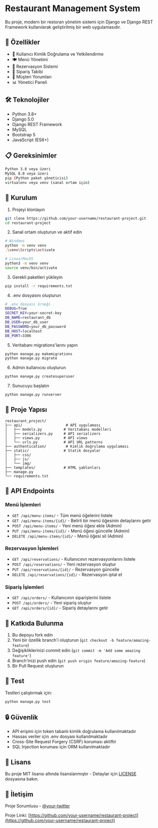 # Restaurant Management System

Bu proje, modern bir restoran yönetim sistemi için Django ve Django REST Framework kullanılarak geliştirilmiş bir web uygulamasıdır.

## 🚀 Özellikler

- 👤 Kullanıcı Kimlik Doğrulama ve Yetkilendirme
- 🍽️ Menü Yönetimi
- 📅 Rezervasyon Sistemi
- 🛒 Sipariş Takibi
- 💬 Müşteri Yorumları
- 📊 Yönetici Paneli

## 🛠 Teknolojiler

- Python 3.8+
- Django 5.0
- Django REST Framework
- MySQL
- Bootstrap 5
- JavaScript (ES6+)

## 📋 Gereksinimler

```bash
Python 3.8 veya üzeri
MySQL 8.0 veya üzeri
pip (Python paket yöneticisi)
virtualenv veya venv (sanal ortam için)
```

## 🔧 Kurulum

1. Projeyi klonlayın
```bash
git clone https://github.com/your-username/restaurant-project.git
cd restaurant-project
```

2. Sanal ortam oluşturun ve aktif edin
```bash
# Windows
python -m venv venv
.\venv\Scripts\activate

# Linux/MacOS
python3 -m venv venv
source venv/bin/activate
```

3. Gerekli paketleri yükleyin
```bash
pip install -r requirements.txt
```

4. .env dosyasını oluşturun
```bash
# .env dosyası örneği
DEBUG=True
SECRET_KEY=your-secret-key
DB_NAME=restaurant_db
DB_USER=your_db_user
DB_PASSWORD=your_db_password
DB_HOST=localhost
DB_PORT=3306
```

5. Veritabanı migrations'larını yapın
```bash
python manage.py makemigrations
python manage.py migrate
```

6. Admin kullanıcısı oluşturun
```bash
python manage.py createsuperuser
```

7. Sunucuyu başlatın
```bash
python manage.py runserver
```

## 📁 Proje Yapısı

```
restaurant_project/
├── api/                    # API uygulaması
│   ├── models.py          # Veritabanı modelleri
│   ├── serializers.py     # API serializers
│   ├── views.py           # API views
│   └── urls.py            # API URL patterns
├── authentication/         # Kimlik doğrulama uygulaması
├── static/                # Statik dosyalar
│   ├── css/
│   ├── js/
│   └── img/
├── templates/             # HTML şablonları
├── manage.py
└── requirements.txt
```

## 🔌 API Endpoints

### Menü İşlemleri
- `GET /api/menu-items/` - Tüm menü öğelerini listele
- `GET /api/menu-items/{id}/` - Belirli bir menü öğesinin detaylarını getir
- `POST /api/menu-items/` - Yeni menü öğesi ekle (Admin)
- `PUT /api/menu-items/{id}/` - Menü öğesi güncelle (Admin)
- `DELETE /api/menu-items/{id}/` - Menü öğesi sil (Admin)

### Rezervasyon İşlemleri
- `GET /api/reservations/` - Kullanıcının rezervasyonlarını listele
- `POST /api/reservations/` - Yeni rezervasyon oluştur
- `PUT /api/reservations/{id}/` - Rezervasyon güncelle
- `DELETE /api/reservations/{id}/` - Rezervasyon iptal et

### Sipariş İşlemleri
- `GET /api/orders/` - Kullanıcının siparişlerini listele
- `POST /api/orders/` - Yeni sipariş oluştur
- `GET /api/orders/{id}/` - Sipariş detaylarını getir

## 👥 Katkıda Bulunma

1. Bu depoyu fork edin
2. Yeni bir özellik branch'i oluşturun (`git checkout -b feature/amazing-feature`)
3. Değişikliklerinizi commit edin (`git commit -m 'Add some amazing feature'`)
4. Branch'inizi push edin (`git push origin feature/amazing-feature`)
5. Bir Pull Request oluşturun

## 📝 Test

Testleri çalıştırmak için:
```bash
python manage.py test
```

## 🔒 Güvenlik

- API erişimi için token tabanlı kimlik doğrulama kullanılmaktadır
- Hassas veriler için .env dosyası kullanılmaktadır
- Cross-Site Request Forgery (CSRF) koruması aktiftir
- SQL Injection koruması için ORM kullanılmaktadır

## 📜 Lisans

Bu proje MIT lisansı altında lisanslanmıştır - Detaylar için [LICENSE](LICENSE) dosyasına bakın.

## 📧 İletişim

Proje Sorumlusu - [@your-twitter](https://twitter.com/your-twitter)

Proje Linki: [https://github.com/your-username/restaurant-project](https://github.com/your-username/restaurant-project)
